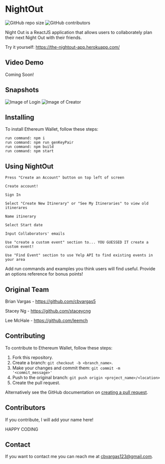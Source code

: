 # NightOut

![GitHub repo size](https://img.shields.io/github/repo-size/cbvargas5/ItineraryApp)
![GitHub contributors](https://img.shields.io/github/contributors/cbvargas5/ItineraryApp)

Night Out is a ReactJS application that allows users to collaborately plan their next Night Out with their friends.

Try it yourself: https://the-nightout-app.herokuapp.com/

## Video Demo

Coming Soon!

## Snapshots

![Image of Login]( https://drive.google.com/thumbnail?id=198NGK4h9k3yuwhtIsjwY2jpWjrS3r6zv)
![Image of Creator]( https://drive.google.com/thumbnail?id=1-CkTrW5X4gpM3HulwpJwtUYsl_VF_FAy)


## Installing

To install Ethereum Wallet, follow these steps:

```
run command: npm i
run command: npm run genKeyPair
run command: npm build
run command: npm start

```
## Using NightOut

```
Press "Create an Account" button on top left of screen

Create account!

Sign In

Select "Create New Itinerary" or "See My Itineraries" to view old itinerares

Name itinerary

Select Start date

Input Collaborators' emails

Use "create a custom event" section to... YOU GUESSED IT create a custom event!

Use "Find Event" section to use Yelp API to find existing events in your area

```

Add run commands and examples you think users will find useful. Provide an options reference for bonus points!

## Original Team

Brian Vargas - https://github.com/cbvargas5

Stacey Ng - https://github.com/staceycng

Lee McHale - https://github.com/leemch

## Contributing
To contribute to Ethereum Wallet, follow these steps:

1. Fork this repository.
2. Create a branch: `git checkout -b <branch_name>`.
3. Make your changes and commit them: `git commit -m '<commit_message>'`
4. Push to the original branch: `git push origin <project_name>/<location>`
5. Create the pull request.

Alternatively see the GitHub documentation on [creating a pull request](https://help.github.com/en/github/collaborating-with-issues-and-pull-requests/creating-a-pull-request).

## Contributors

If you contribute, I will add your name here! 

HAPPY CODING

## Contact

If you want to contact me you can reach me at cbvargas123@gmail.com.
